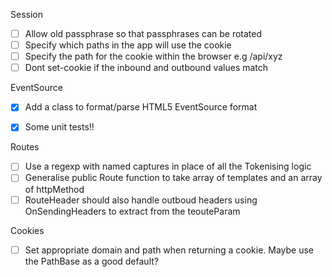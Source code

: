 ﻿
Session

- [ ] Allow old passphrase so that passphrases can be rotated
- [ ] Specify which paths in the app will use the cookie
- [ ] Specify the path for the cookie within the browser  e.g /api/xyz
- [ ] Dont set-cookie if the inbound and outbound values match

EventSource

- [x] Add a class to format/parse HTML5 EventSource format
- [x] Some unit tests!!


Routes

- [ ] Use a regexp with named captures in place of all the Tokenising logic
- [ ] Generalise public Route function to take array of templates and an array of httpMethod
- [ ] RouteHeader should also handle outboud headers using OnSendingHeaders to extract from the teouteParam

Cookies

- [ ] Set appropriate domain and path when returning a cookie. Maybe use the
      PathBase as a good default?

